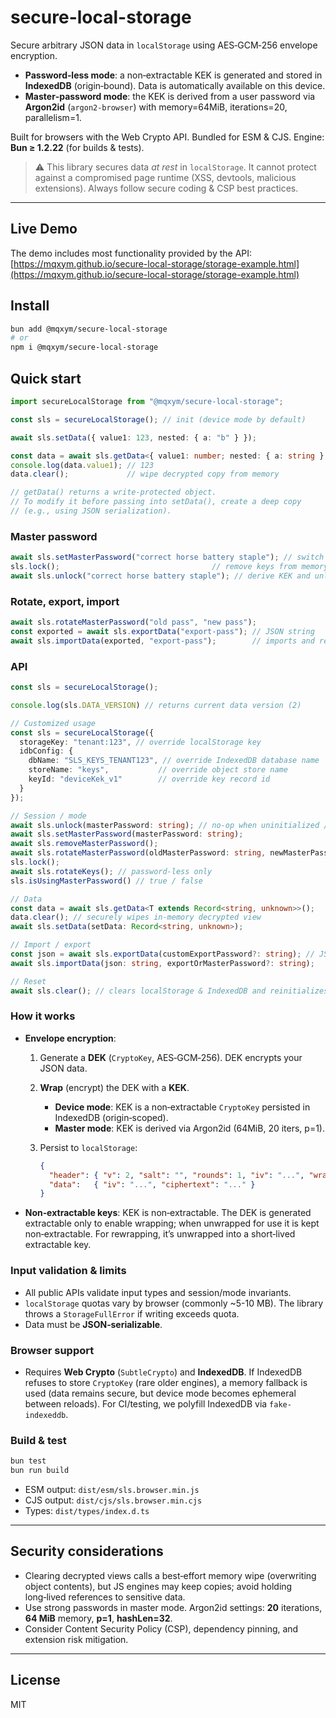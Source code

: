# secure-local-storage

Secure arbitrary JSON data in `localStorage` using AES‑GCM‑256 envelope encryption.

* **Password‑less mode**: a non‑extractable KEK is generated and stored in **IndexedDB** (origin‑bound). Data is automatically available on this device.
* **Master‑password mode**: the KEK is derived from a user password via **Argon2id** (`argon2-browser`) with memory=64MiB, iterations=20, parallelism=1.

Built for browsers with the Web Crypto API. Bundled for ESM & CJS. Engine: **Bun ≥ 1.2.22** (for builds & tests).

> ⚠️ This library secures data *at rest* in `localStorage`. It cannot protect against a compromised page runtime (XSS, devtools, malicious extensions). Always follow secure coding & CSP best practices.

---

## Live Demo

The demo includes most functionality provided by the API:
[https://mqxym.github.io/secure-local-storage/storage-example.html](https://mqxym.github.io/secure-local-storage/storage-example.html)

## Install

```bash
bun add @mqxym/secure-local-storage
# or
npm i @mqxym/secure-local-storage
```

## Quick start

```ts
import secureLocalStorage from "@mqxym/secure-local-storage";

const sls = secureLocalStorage(); // init (device mode by default)

await sls.setData({ value1: 123, nested: { a: "b" } });

const data = await sls.getData<{ value1: number; nested: { a: string } }>();
console.log(data.value1); // 123
data.clear();             // wipe decrypted copy from memory

// getData() returns a write-protected object.
// To modify it before passing into setData(), create a deep copy
// (e.g., using JSON serialization).
```

### Master password

```ts
await sls.setMasterPassword("correct horse battery staple"); // switch to master mode
sls.lock();                                  // remove keys from memory
await sls.unlock("correct horse battery staple"); // derive KEK and unlock
```

### Rotate, export, import

```ts
await sls.rotateMasterPassword("old pass", "new pass");
const exported = await sls.exportData("export-pass"); // JSON string
await sls.importData(exported, "export-pass");        // imports and rewraps to device mode by default
```

### API

```ts
const sls = secureLocalStorage();

console.log(sls.DATA_VERSION) // returns current data version (2)

// Customized usage
const sls = secureLocalStorage({
  storageKey: "tenant:123", // override localStorage key
  idbConfig: {
    dbName: "SLS_KEYS_TENANT123", // override IndexedDB database name
    storeName: "keys",           // override object store name
    keyId: "deviceKek_v1"        // override key record id
  }
});

// Session / mode
await sls.unlock(masterPassword: string); // no-op when uninitialized / password-less mode
await sls.setMasterPassword(masterPassword: string);
await sls.removeMasterPassword();
await sls.rotateMasterPassword(oldMasterPassword: string, newMasterPassword: string);
sls.lock();
await sls.rotateKeys(); // password-less only
sls.isUsingMasterPassword() // true / false

// Data
const data = await sls.getData<T extends Record<string, unknown>>();
data.clear(); // securely wipes in-memory decrypted view
await sls.setData(setData: Record<string, unknown>);

// Import / export
const json = await sls.exportData(customExportPassword?: string); // JSON string
await sls.importData(json: string, exportOrMasterPassword?: string);

// Reset
await sls.clear(); // clears localStorage & IndexedDB and reinitializes in device mode
```

### How it works

* **Envelope encryption**:

  1. Generate a **DEK** (`CryptoKey`, AES‑GCM‑256). DEK encrypts your JSON data.
  2. **Wrap** (encrypt) the DEK with a **KEK**.

     * **Device mode**: KEK is a non‑extractable `CryptoKey` persisted in IndexedDB (origin‑scoped).
     * **Master mode**: KEK is derived via Argon2id (64MiB, 20 iters, p=1).
  3. Persist to `localStorage`:

     ```json
     {
       "header": { "v": 2, "salt": "", "rounds": 1, "iv": "...", "wrappedKey": "..." },
       "data":   { "iv": "...", "ciphertext": "..." }
     }
     ```

* **Non‑extractable keys**: KEK is non‑extractable. The DEK is generated extractable only to enable wrapping; when unwrapped for use it is kept non‑extractable. For rewrapping, it’s unwrapped into a short‑lived extractable key.

### Input validation & limits

* All public APIs validate input types and session/mode invariants.
* `localStorage` quotas vary by browser (commonly \~5-10 MB). The library throws a `StorageFullError` if writing exceeds quota.
* Data must be **JSON‑serializable**.

### Browser support

* Requires **Web Crypto** (`SubtleCrypto`) and **IndexedDB**. If IndexedDB refuses to store `CryptoKey` (rare older engines), a memory fallback is used (data remains secure, but device mode becomes ephemeral between reloads). For CI/testing, we polyfill IndexedDB via `fake-indexeddb`.

### Build & test

```bash
bun test
bun run build
```

* ESM output: `dist/esm/sls.browser.min.js`
* CJS output: `dist/cjs/sls.browser.min.cjs`
* Types: `dist/types/index.d.ts`

---

## Security considerations

* Clearing decrypted views calls a best‑effort memory wipe (overwriting object contents), but JS engines may keep copies; avoid holding long‑lived references to sensitive data.
* Use strong passwords in master mode. Argon2id settings: **20** iterations, **64 MiB** memory, **p=1**, **hashLen=32**.
* Consider Content Security Policy (CSP), dependency pinning, and extension risk mitigation.

---

## License

MIT
